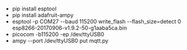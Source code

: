* pip install esptool
* pip install adafruit-ampy
* esptool -p COM27 --baud 115200 write_flash --flash_size=detect 0 esp8266-20170906-v1.9.2-50-g1aaba5ca.bin
* picocom -b115200 -ep /dev/ttyUSB0
* ampy --port /dev/ttyUSB0 put mqtt.py
